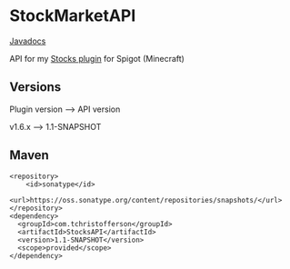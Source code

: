 # StockMarketAPI
[Javadocs](https://tchristofferson.github.io/StockMarketAPI/)

API for my [Stocks plugin](https://www.spigotmc.org/resources/stock-market-plugin-1-8-1-15.54564/) for Spigot (Minecraft)

## Versions
Plugin version --> API version

v1.6.x --> 1.1-SNAPSHOT

## Maven
```
<repository>
    <id>sonatype</id>
    <url>https://oss.sonatype.org/content/repositories/snapshots/</url>
</repository>
<dependency>
  <groupId>com.tchristofferson</groupId>
  <artifactId>StocksAPI</artifactId>
  <version>1.1-SNAPSHOT</version>
  <scope>provided</scope>
</dependency>
```
